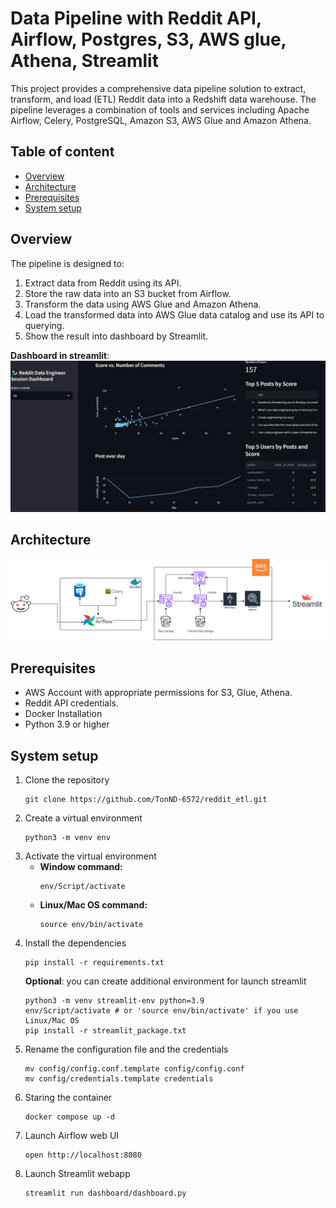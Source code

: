 # Data Pipeline with Reddit API, Airflow, Postgres, S3, AWS glue, Athena, Streamlit
This project provides a comprehensive data pipeline solution to extract, transform, and load (ETL) Reddit data into a Redshift data warehouse. The pipeline leverages a combination of tools and services including Apache Airflow, Celery, PostgreSQL, Amazon S3, AWS Glue and Amazon Athena.

## Table of content
- [Overview](#overview)
- [Architecture](#architecture)
- [Prerequisites](#prerequisites)
- [System setup](#system-setup)

## Overview
The pipeline is designed to:

1. Extract data from Reddit using its API.
2. Store the raw data into an S3 bucket from Airflow.
3. Transform the data using AWS Glue and Amazon Athena.
4. Load the transformed data into AWS Glue data catalog and use its API to querying.
5. Show the result into dashboard by Streamlit.

**Dashboard in streamlit**:
![alt text](assets/dashboard.png)
## Architecture
![alt text](assets/architecture.png)
## Prerequisites
- AWS Account with appropriate permissions for S3, Glue, Athena.
- Reddit API credentials.
- Docker Installation
- Python 3.9 or higher
## System setup
1. Clone the repository
    ```
    git clone https://github.com/TonND-6572/reddit_etl.git
    ```
2. Create a virtual environment
    ```
    python3 -m venv env
    ```
3. Activate the virtual environment
    - **Window command:**
        ```
        env/Script/activate
        ```
    - **Linux/Mac OS command:**
        ```
        source env/bin/activate
        ```
4. Install the dependencies
    ```
    pip install -r requirements.txt
    ```
    **Optional**: you can create additional environment for launch streamlit
    ```
    python3 -m venv streamlit-env python=3.9
    env/Script/activate # or 'source env/bin/activate' if you use Linux/Mac OS
    pip install -r streamlit_package.txt
    ```
5. Rename the configuration file and the credentials
    ```
    mv config/config.conf.template config/config.conf
    mv config/credentials.template credentials
    ```
6. Staring the container
    ```
    docker compose up -d
    ```
7. Launch Airflow web UI
    ```
    open http://localhost:8080
    ```
8. Launch Streamlit webapp
    ```
    streamlit run dashboard/dashboard.py
    ```